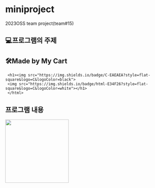 # miniproject
2023OSS team project(team#15)

## 💻프로그램의 주제

## 🛠Made by My Cart
<html>
     
     <h1><img src="https://img.shields.io/badge/C-EAEAEA?style=flat-square&logo=C&logoColor=black">
     <img src="https://img.shields.io/badge/html-E34F26?style=flat-square&logo=C&logoColor=white"></h1>
     </html>
     
  ## 프로그램 내용
  <html>
     <img src= "https://cdn.pixabay.com/photo/2013/07/12/14/53/cart-148964_960_720.png" width="200" height = "200">
     </html>
